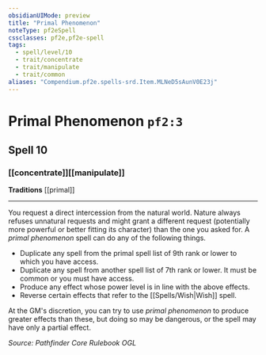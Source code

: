 ```yaml
---
obsidianUIMode: preview
title: "Primal Phenomenon"
noteType: pf2eSpell
cssclasses: pf2e,pf2e-spell
tags:
  - spell/level/10
  - trait/concentrate
  - trait/manipulate
  - trait/common
aliases: "Compendium.pf2e.spells-srd.Item.MLNeD5sAunV0E23j" 
---
```

# Primal Phenomenon  `pf2:3`  
## Spell 10
### [[concentrate]][[manipulate]]
**Traditions** [[primal]]
* * * 
You request a direct intercession from the natural world. Nature always refuses unnatural requests and might grant a different request (potentially more powerful or better fitting its character) than the one you asked for. A _primal phenomenon_ spell can do any of the following things.

*   Duplicate any spell from the primal spell list of 9th rank or lower to which you have access.
*   Duplicate any spell from another spell list of 7th rank or lower. It must be common or you must have access.
*   Produce any effect whose power level is in line with the above effects.
*   Reverse certain effects that refer to the [[Spells/Wish|Wish]] spell.

At the GM's discretion, you can try to use _primal phenomenon_ to produce greater effects than these, but doing so may be dangerous, or the spell may have only a partial effect.

*Source: Pathfinder Core Rulebook*
*OGL*